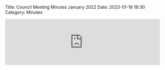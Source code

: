Title: Council Meeting Minutes January 2022
Date: 2023-01-18 18:30
Category: Minutes

<embed width=100% style="height: -webkit-fill-available" src="https://docs.google.com/document/d/e/2PACX-1vThsUpp5O7c4wRHTncSoKkR4j3ONofyAnNOkPDPgT84-AceHuUPlft7jMZNnGSLFuF72NHo49_Pixo2/pub?embedded=true"></embed>
